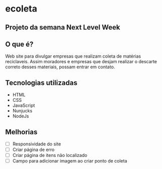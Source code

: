 # ecoleta

## Projeto da semana Next Level Week

## O que é?

Web site para divulgar empresas que realizam coleta de matérias reciclaveis.
Assim moradores e empresas que desjam realizar o descarte correto desses materiais, possam entrar em contato.  

## Tecnologias utilizadas

* HTML
* CSS
* JavaScript
* Nunjucks
* NodeJs

## Melhorias

- [ ] Responsividade do site
- [ ] Criar página de erro
- [ ] Criar página de itens não localizado
- [ ] Campo para adicionar imagem ao criar ponto de coleta